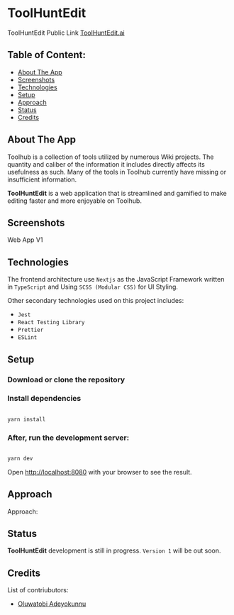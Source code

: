 # ToolHuntEdit

ToolHuntEdit Public Link [ToolHuntEdit.ai](https://ToolHuntEdit.ai)

## Table of Content:

-   [About The App](#about-the-app)
-   [Screenshots](#screenshots)
-   [Technologies](#technologies)
-   [Setup](#setup)
-   [Approach](#approach)
-   [Status](#status)
-   [Credits](#credits)

## About The App

Toolhub is a collection of tools utilized by numerous Wiki projects. The quantity and caliber of the information it includes directly affects its usefulness as such. Many of the tools in Toolhub currently have missing or insufficient information.

**ToolHuntEdit**  is a web application that is streamlined and gamified to make editing faster and more enjoyable on Toolhub.


## Screenshots

Web App V1

## Technologies

The frontend architecture use `Nextjs` as the JavaScript Framework written in `TypeScript` and Using `SCSS (Modular CSS)` for UI Styling.

Other secondary technologies used on this project includes:

-   `Jest`
-   `React Testing Library`
-   `Prettier`
-   `ESLint`

## Setup

### Download or clone the repository

### Install dependencies

```bash

yarn install
```

### After, run the development server:

```bash

yarn dev
```

Open [http://localhost:8080](http://localhost:8080) with your browser to see the result.

## Approach

Approach:

## Status

**ToolHuntEdit** development is still in progress. `Version 1` will be out soon.

## Credits

List of contriubutors:

-   [Oluwatobi Adeyokunnu](https://tobianointing.github.io/)

